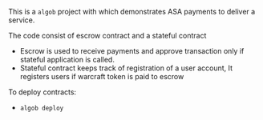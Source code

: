 This is a `algob` project with which demonstrates ASA payments to deliver a service.

The code consist of escrow contract and a stateful contract
- Escrow is used to receive payments and approve transaction only if stateful application is called.
- Stateful contract keeps track of registration of a user account, It registers users if warcraft token is paid to escrow

To deploy contracts:

  - `algob deploy`
